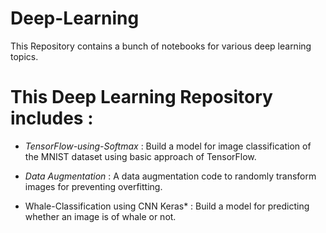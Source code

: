 # Deep-Learning
  This Repository contains a bunch of notebooks for various deep learning topics. 
  
# This Deep Learning Repository includes :
* *TensorFlow-using-Softmax* : Build a model for image classification of the MNIST dataset using basic approach of TensorFlow.

* *Data Augmentation* : A data augmentation code to randomly transform images for preventing overfitting.

* Whale-Classification using CNN Keras* : Build a model for predicting whether an image is of whale or not.
